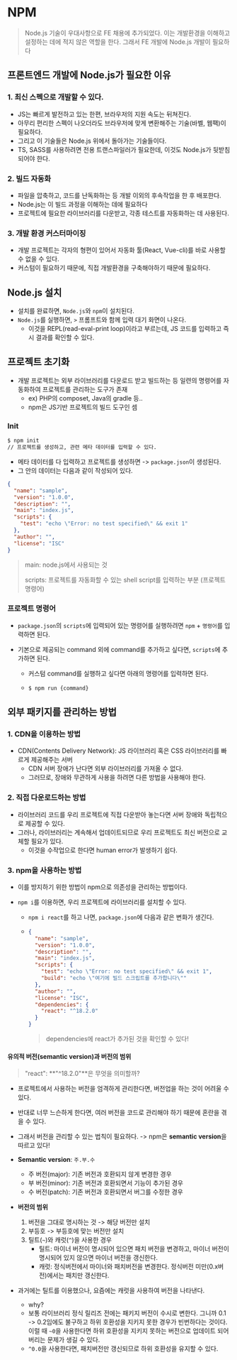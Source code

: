 # NPM

> Node.js 기술이 우대사항으로 FE 채용에 추가되었다. 이는 개발환경을 이해하고 설정하는 데에 적지 않은 역할을 한다. 그래서 FE 개발에 Node.js 개발이 필요하다



## 프론트엔드 개발에 Node.js가 필요한 이유

### 1. 최신 스펙으로 개발할 수 있다.

* JS는 빠르게 발전하고 있는 한편, 브라우저의 지원 속도는 뒤쳐진다.
* 아무리 편리한 스펙이 나오더라도 브라우저에 맞게 변환해주는 기술(바벨, 웹팩)이 필요하다.
* 그리고 이 기술들은 Node.js 위에서 돌아가는 기술들이다.
* TS, SASS를 사용하려면 전용 트랜스파일러가 필요한데, 이것도 Node.js가 뒷받침되어야 한다.



### 2. 빌드 자동화

* 파일을 압축하고, 코드를 난독화하는 등 개발 이외의 후속작업을 한 후 배포한다.
* Node.js는 이 빌드 과정을 이해하는 데에 필요하다
* 프로젝트에 필요한 라이브러리를 다운받고, 각종 테스트를 자동화하는 데 사용된다.



### 3. 개발 환경 커스터마이징

* 개발 프로젝트는 각자의 형편이 있어서 자동화 툴(React, Vue-cli)를 바로 사용할 수 없을 수 있다.
* 커스텀이 필요하기 때문에, 직접 개발환경을 구축해야하기 때문에 필요하다.



## Node.js 설치

* 설치를 완료하면, `Node.js`와 `npm`이 설치된다.
* `Node.js`를 실행하면, `>` 프롬프트와 함께 입력 대기 화면이 나온다. 
  * 이것을 REPL(read-eval-print loop)이라고 부르는데, JS 코드를 입력하고 즉시 결과를 확인할 수 있다. 



## 프로젝트 초기화

* 개발 프로젝트는 외부 라이브러리를 다운로드 받고 빌드하는 등 일련의 명령어를 자동화하여 프로젝트를 관리하는 도구가 존재
  * ex) PHP의 composet, Java의 gradle 등..
  * npm은 JS기반 프로젝트의 빌드 도구인 셈



### Init

```bash
$ npm init
// 프로젝트를 생성하고, 관련 메타 데이터를 입력할 수 있다.
```

* 메타 데이터를 다 입력하고 프로젝트를 생성하면 -> `package.json`이 생성된다.
* 그 안의 데이터는 다음과 같이 작성되어 있다.

```json
{
  "name": "sample",
  "version": "1.0.0",
  "description": "",
  "main": "index.js",
  "scripts": {
    "test": "echo \"Error: no test specified\" && exit 1"
  },
  "author": "",
  "license": "ISC"
}

```

> main: node.js에서 사용되는 것
>
> scripts: 프로젝트를 자동화할 수 있는 shell script를 입력하는 부분 (프로젝트 명령어)



### 프로젝트 명령어

* `package.json`의 `scripts`에 입력되어 있는 명령어를 실행하려면 `npm` + `명령어`를 입력하면 된다.

* 기본으로 제공되는 command 외에 command를 추가하고 싶다면, `scripts`에 추가하면 된다.

  * 커스텀 command를 실행하고 싶다면 아래의 명령어를 입력하면 된다.

  * ```bash
    $ npm run {command}
    ```



## 외부 패키지를 관리하는 방법

### 1. CDN을 이용하는 방법

* CDN(Contents Delivery Network): JS 라이브러리 혹은 CSS 라이브러리를 빠르게 제공해주는 서버
  * CDN 서버 장애가 난다면 외부 라이브러리를 가져올 수 없다. 
  * 그러므로, 장애와 무관하게 사용을 하려면 다른 방법을 사용해야 한다.



### 2. 직접 다운로드하는 방법

* 라이브러리 코드를 우리 프로젝트에 직접 다운받아 놓는다면 서버 장애와 독립적으로 제공할 수 있다.
* 그러나, 라이브러리는 계속해서 업데이트되므로 우리 프로젝트도 최신 버전으로 교체할 필요가 있다.
  * 이것을 수작업으로 한다면 human error가 발생하기 쉽다.



### 3. npm을 사용하는 방법

* 이를 방지하기 위한 방법이 npm으로 의존성을 관리하는 방법이다.

* `npm i`를 이용하면, 우리 프로젝트에 라이브러리를 설치할 수 있다.

  * `npm i react`를 하고 나면, `package.json`에 다음과 같은 변화가 생긴다.

  * ```json
    {
      "name": "sample",
      "version": "1.0.0",
      "description": "",
      "main": "index.js",
      "scripts": {
        "test": "echo \"Error: no test specified\" && exit 1",
        "build": "echo \"여기에 빌드 스크립트를 추가합니다\""
      },
      "author": "",
      "license": "ISC",
      "dependencies": {
        "react": "^18.2.0"
      }
    }
    
    ```

    > dependencies에 react가 추가된 것을 확인할 수 있다!



#### 유의적 버전(semantic version)과 버전의 범위

> "react": **"^18.2.0"**은 무엇을 의미할까?



* 프로젝트에서 사용하는 버전을 엄격하게 관리한다면, 버전업을 하는 것이 어려울 수 있다.
* 반대로 너무 느슨하게 한다면, 여러 버전을 코드로 관리해야 하기 때문에 혼란을 겪을 수 있다.
* 그래서 버전을 관리할 수 있는 법칙이 필요하다. -> npm은 **semantic version**을 따르고 있다!



* **Semantic version**: `주.부.수`
  * 주 버전(major): 기존 버전과 호환되지 않게 변경한 경우
  * 부 버전(minor): 기존 버전과 호환되면서 기능이 추가된 경우
  * 수 버전(patch): 기존 버전과 호환되면서 버그를 수정한 경우



* **버전의 범위**
  1. 버전을 그대로 명시하는 것 -> 해당 버전만 설치
  2. 부등호 -> 부등호에 맞는 버전만 설치
  3. 틸트(`~`)와 캐럿(`^`)을 사용한 경우
     * 틸트: 마이너 버전이 명시되어 있으면 패치 버전을 변경하고, 마이너 버전이 명시되어 있지 않으면 마이너 버전을 갱신한다.
     * 캐럿: 정식버전에서 마이너와 패치버전을 변경한다. 정식버전 미만(0.x버전)에서는 패치만 갱신한다.
* 과거에는 틸트를 이용했으나, 요즘에는 캐럿을 사용하여 버전을 나타낸다.
  * why?
  * 보통 라이브러리 정식 릴리즈 전에는 패키지 버전이 수시로 변한다. 그니까 0.1 -> 0.2임에도 불구하고 하위 호환성을 지키지 못한 경우가 빈번하다는 것이다. 이럴 때 `~0`을 사용한다면 하위 호환성을 지키지 못하는 버전으로 업데이트 되어버리는 문제가 생길 수 있다.
  * `^0.0`을 사용한다면, 패치버전만 갱신되므로 하위 호환성을 유지할 수 있다.

